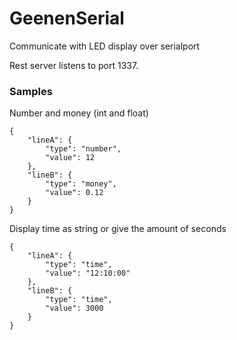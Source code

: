 # GeenenSerial
Communicate with LED display over serialport

Rest server listens to port 1337.

### Samples

Number and money (int and float)

    {
        "lineA": {
            "type": "number",
            "value": 12
        },
        "lineB": {
            "type": "money",
            "value": 0.12
        }
    }

Display time as string or give the amount of seconds

    {
        "lineA": {
            "type": "time",
            "value": "12:10:00"
        },
        "lineB": {
            "type": "time",
            "value": 3000
        }
    }
